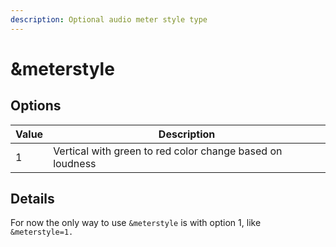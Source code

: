 ```yaml
---
description: Optional audio meter style type
---
```


# \&meterstyle

## Options

| Value | Description                                               |
| ----- | --------------------------------------------------------- |
| 1     | Vertical with green to red color change based on loudness |

## Details

For now the only way to use `&meterstyle` is with option 1, like `&meterstyle=1.`
